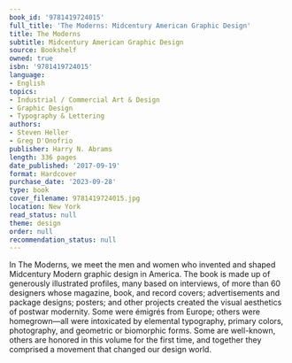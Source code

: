 ```yaml
---
book_id: '9781419724015'
full_title: 'The Moderns: Midcentury American Graphic Design'
title: The Moderns
subtitle: Midcentury American Graphic Design
source: Bookshelf
owned: true
isbn: '9781419724015'
language:
- English
topics:
- Industrial / Commercial Art & Design
- Graphic Design
- Typography & Lettering
authors:
- Steven Heller
- Greg D'Onofrio
publisher: Harry N. Abrams
length: 336 pages
date_published: '2017-09-19'
format: Hardcover
purchase_date: '2023-09-28'
type: book
cover_filename: 9781419724015.jpg
location: New York
read_status: null
theme: design
order: null
recommendation_status: null
---
```

In The Moderns, we meet the men and women who invented and shaped Midcentury Modern graphic design in America. The book is made up of generously illustrated profiles, many based on interviews, of more than 60 designers whose magazine, book, and record covers; advertisements and package designs; posters; and other projects created the visual aesthetics of postwar modernity. Some were émigrés from Europe; others were homegrown—all were intoxicated by elemental typography, primary colors, photography, and geometric or biomorphic forms. Some are well-known, others are honored in this volume for the first time, and together they comprised a movement that changed our design world.


